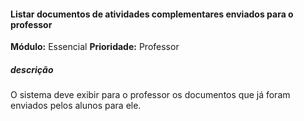 #### Listar documentos de atividades complementares enviados para o professor
**Módulo:** Essencial
**Prioridade:** Professor
##### descrição
O sistema deve exibir para o professor os documentos que já foram enviados  pelos alunos para ele. 
